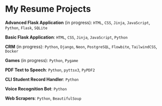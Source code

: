 # My Resume Projects

**Advanced Flask Application** (in progress): `HTML`, `CSS`, `Jinja`, `JavaScript`, `Python`, `Flask`, `SQLite`

**Basic Flask Application**: `HTML`, `CSS`, `Jinja`, `JavaScript`, `Python`

**CRM** (in progress): `Python`, `Django`, `Neon`, `PostgreSQL`, `Flowbite`, `TailwindCSS`, `Docker`

**Games** (in progress): `Python`, `Pygame`

**PDF Text to Speech**: `Python`, `pyttsx3`, `PyPDF2`

**CLI Student Record Handler**: `Python`

**Voice Recognition Bot**: `Python`

**Web Scrapers**: `Python`, `BeautifulSoup`

